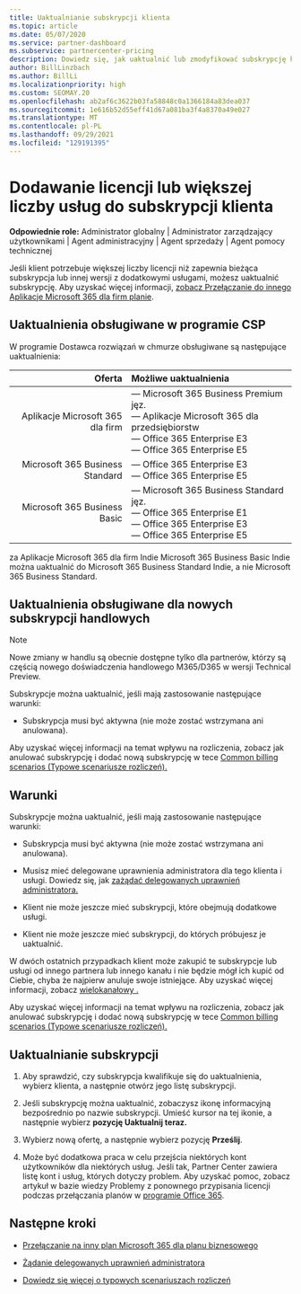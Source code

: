 ```yaml
---
title: Uaktualnianie subskrypcji klienta
ms.topic: article
ms.date: 05/07/2020
ms.service: partner-dashboard
ms.subservice: partnercenter-pricing
description: Dowiedz się, jak uaktualnić lub zmodyfikować subskrypcję klienta. Dodaj więcej licencji lub przejdź do innej wersji z większej liczby usług.
author: BillLinzbach
ms.author: BillLi
ms.localizationpriority: high
ms.custom: SEOMAY.20
ms.openlocfilehash: ab2af6c3622b03fa58848c0a1366184a83dea037
ms.sourcegitcommit: 1e616b52d55eff41d67a081ba3f4a8370a49e027
ms.translationtype: MT
ms.contentlocale: pl-PL
ms.lasthandoff: 09/29/2021
ms.locfileid: "129191395"
---
```

# <a name="add-licenses-or-more-services-to-a-customers-subscription"></a>Dodawanie licencji lub większej liczby usług do subskrypcji klienta

**Odpowiednie role:** Administrator globalny | Administrator zarządzający użytkownikami | Agent administracyjny | Agent sprzedaży | Agent pomocy technicznej

Jeśli klient potrzebuje większej liczby licencji niż zapewnia bieżąca subskrypcja lub innej wersji z dodatkowymi usługami, możesz uaktualnić subskrypcję. Aby uzyskać więcej informacji, [zobacz Przełączanie do innego Aplikacje Microsoft 365 dla firm planie](/microsoft-365/commerce/subscriptions/switch-to-a-different-plan).

## <a name="upgrades-supported-in-the-csp-program"></a>Uaktualnienia obsługiwane w programie CSP <a id="upgradesubscription"></a>

W programie Dostawca rozwiązań w chmurze obsługiwane są następujące uaktualnienia:

| Oferta | Możliwe uaktualnienia|
|---:|:---|
| Aplikacje Microsoft 365 dla firm   | — Microsoft 365 Business Premium jęz. <br/>  — Aplikacje Microsoft 365 dla przedsiębiorstw <br/> — Office 365 Enterprise E3 <br/> — Office 365 Enterprise E5 <br/> |
| Microsoft 365 Business Standard    | — Office 365 Enterprise E3 <br/> — Office 365 Enterprise E5 <br/> |
| Microsoft 365 Business Basic | — Microsoft 365 Business Standard jęz. <br/> — Office 365 Enterprise E1 <br/> — Office 365 Enterprise E3<br/> — Office 365 Enterprise E5 <br/> |

za Aplikacje Microsoft 365 dla firm Indie Microsoft 365 Business Basic Indie można uaktualnić do Microsoft 365 Business Standard Indie, a nie Microsoft 365 Business Standard.

## <a name="upgrades-supported-for-new-commerce-subscriptions"></a>Uaktualnienia obsługiwane dla nowych subskrypcji handlowych<a id="upgradesubscriptionnewcommerce"></a>

> [!NOTE]
> Nowe zmiany w handlu są obecnie dostępne tylko dla partnerów, którzy są częścią nowego doświadczenia handlowego M365/D365 w wersji Technical Preview.

Subskrypcje można uaktualnić, jeśli mają zastosowanie następujące warunki:

- Subskrypcja musi być aktywna (nie może zostać wstrzymana ani anulowana).

Aby uzyskać więcej informacji na temat wpływu na rozliczenia, zobacz jak anulować subskrypcję i dodać nową subskrypcję w tece [Common billing scenarios (Typowe scenariusze rozliczeń).](common-billing-scenarios.md)

## <a name="conditions"></a>Warunki

Subskrypcje można uaktualnić, jeśli mają zastosowanie następujące warunki:

- Subskrypcja musi być aktywna (nie może zostać wstrzymana ani anulowana).

- Musisz mieć delegowane uprawnienia administratora dla tego klienta i usługi. Dowiedz się, jak [zażądać delegowanych uprawnień administratora.](request-a-relationship-with-a-customer.md)

- Klient nie może jeszcze mieć subskrypcji, które obejmują dodatkowe usługi.

- Klient nie może jeszcze mieć subskrypcji, do których próbujesz je uaktualnić.

W dwóch ostatnich przypadkach klient może zakupić te subskrypcje lub usługi od innego partnera lub innego kanału i nie będzie mógł ich kupić od Ciebie, chyba że najpierw anuluje swoje istniejące. Aby uzyskać więcej informacji, zobacz [wielokanałowy .](multichannel.md)

Aby uzyskać więcej informacji na temat wpływu na rozliczenia, zobacz jak anulować subskrypcję i dodać nową subskrypcję w tece [Common billing scenarios (Typowe scenariusze rozliczeń).](common-billing-scenarios.md)

## <a name="upgrade-a-subscription"></a>Uaktualnianie subskrypcji

1. Aby sprawdzić, czy subskrypcja kwalifikuje się do uaktualnienia, wybierz klienta, a następnie otwórz jego listę subskrypcji.

2. Jeśli subskrypcję można uaktualnić, zobaczysz ikonę informacyjną bezpośrednio po nazwie subskrypcji. Umieść kursor na tej ikonie, a następnie wybierz **pozycję Uaktualnij teraz.**

3. Wybierz nową ofertę, a następnie wybierz pozycję **Prześlij**.

4. Może być dodatkowa praca w celu przejścia niektórych kont użytkowników dla niektórych usług. Jeśli tak, Partner Center zawiera listę kont i usług, których dotyczy problem. Aby uzyskać pomoc, zobacz artykuł w bazie wiedzy Problemy z ponownego przypisania licencji podczas przełączania planów w [programie Office 365](/microsoft-365/commerce/subscriptions/switch-to-a-different-plan).


## <a name="next-steps"></a>Następne kroki

- [Przełączanie na inny plan Microsoft 365 dla planu biznesowego](/microsoft-365/commerce/subscriptions/switch-to-a-different-plan)

- [Żądanie delegowanych uprawnień administratora](request-a-relationship-with-a-customer.md)

- [Dowiedz się więcej o typowych scenariuszach rozliczeń](common-billing-scenarios.md)
